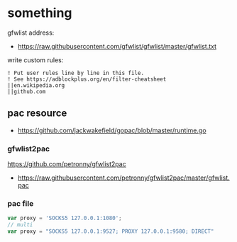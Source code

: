 # something

gfwlist address:

- https://raw.githubusercontent.com/gfwlist/gfwlist/master/gfwlist.txt

write custom rules:

```text
! Put user rules line by line in this file.
! See https://adblockplus.org/en/filter-cheatsheet
||en.wikipedia.org
||github.com
```

## pac resource

- https://github.com/jackwakefield/gopac/blob/master/runtime.go

### gfwlist2pac

https://github.com/petronny/gfwlist2pac

- https://raw.githubusercontent.com/petronny/gfwlist2pac/master/gfwlist.pac

### pac file

```js
var proxy = 'SOCKS5 127.0.0.1:1080';
// multi
var proxy = "SOCKS5 127.0.0.1:9527; PROXY 127.0.0.1:9580; DIRECT"
```
